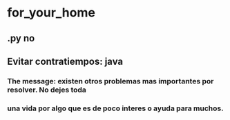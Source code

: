 # for_your_home
## .py no
## Evitar contratiempos: java
### The message: existen otros problemas mas importantes por resolver. No dejes toda
### una vida por algo que es de poco interes o ayuda para muchos.

